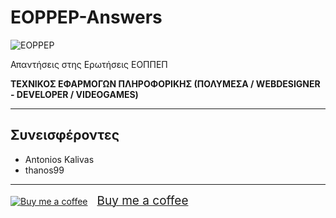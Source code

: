 # EOPPEP-Answers
![EOPPEP](https://www.eoppep.gr/templates/eoppep/images/logo.png)

Απαντήσεις στης Ερωτήσεις ΕΟΠΠΕΠ

**ΤΕΧΝΙΚΟΣ ΕΦΑΡΜΟΓΩΝ ΠΛΗΡΟΦΟΡΙΚΗΣ (ΠΟΛΥΜΕΣΑ / WEBDESIGNER - DEVELOPER / VIDEOGAMES)**

-------------------
## Συνεισφέροντες
 * Antonios Kalivas
 * thanos99
-------------------

[![Buy me a coffee](https://cdn.buymeacoffee.com/buttons/bmc-new-btn-logo.svg)<span style="margin-left:15px;font-size:19px !important;">Buy me a coffee</span>](https://www.buymeacoffee.com/3rg1s)
